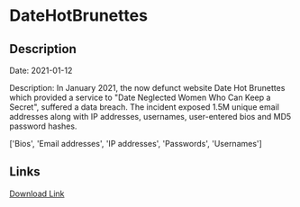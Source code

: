 # DateHotBrunettes

## Description

Date: 2021-01-12

Description:
In January 2021, the now defunct website Date Hot Brunettes which provided a service to &quot;Date Neglected Women Who Can Keep a Secret&quot;, suffered a data breach. The incident exposed 1.5M unique email addresses along with IP addresses, usernames, user-entered bios and MD5 password hashes.


['Bios', 'Email addresses', 'IP addresses', 'Passwords', 'Usernames']

## Links

[Download Link](https://link-to.net/1229997/214.62606768748893/dynamic/?r=ZGF0ZWhvdGJydW5ldHRlcy5jb20=)
